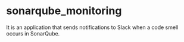 # sonarqube_monitoring

It is an application that sends notifications to Slack when a code smell occurs in SonarQube.